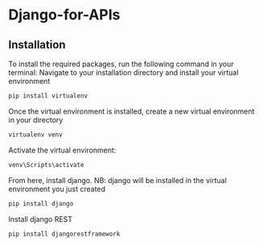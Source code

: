 # Django-for-APIs

## Installation 
To install the required packages, run the following command in your terminal:
Navigate to your installation directory and install your virtual environment
```powershell
pip install virtualenv
```
Once the virtual environment is installed, create a new virtual environment in your directory

```powershell
virtualenv venv
```

Activate the virtual environment:
```powershell
venv\Scripts\activate
```

From here, install django. NB: django will be installed in the virtual environment you just created

```powershell
pip install django
```
Install django REST
```powershell
pip install djangorestframework
```